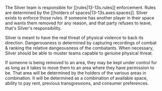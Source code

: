 
The Silver team is responsible for [[rules|13-13s.rules]] enforcement. Rules are determined by the [[holders of spaces|13-13s.axes.spaces]]. Silver exists to enforce those rules. If someone has another player in their space and wants them removed for any reason, and that party refuses to leave, that's Silver's responsibility.

Silver is meant to have the real threat of physical violence to back its direction. Dangerousness is determined by capturing recordings of combat & ranking the relative dangeousness of the combatants. When necessary, Silver should be able to muster teams capable to genuine physical threat.

If someone is being removed to an area, they may be kept under control for as long as it takes to move them to an area where they have permission to be. That area will be determined by the holders of the various areas in combination. It will be determined as a combination of available space, ability to pay rent, previous transgressions, and consumer preferences.

